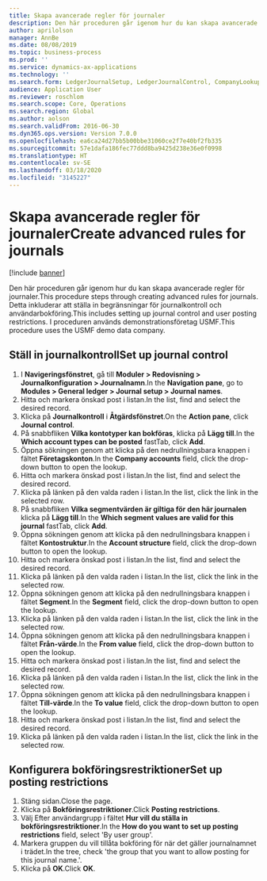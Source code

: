 ```yaml
---
title: Skapa avancerade regler för journaler
description: Den här proceduren går igenom hur du kan skapa avancerade regler för journaler.
author: aprilolson
manager: AnnBe
ms.date: 08/08/2019
ms.topic: business-process
ms.prod: ''
ms.service: dynamics-ax-applications
ms.technology: ''
ms.search.form: LedgerJournalSetup, LedgerJournalControl, CompanyLookup, LedgerJournalPostControl
audience: Application User
ms.reviewer: roschlom
ms.search.scope: Core, Operations
ms.search.region: Global
ms.author: aolson
ms.search.validFrom: 2016-06-30
ms.dyn365.ops.version: Version 7.0.0
ms.openlocfilehash: ea6ca24d27bb5b00bbe31060ce2f7e40bf2fb335
ms.sourcegitcommit: 57e1dafa186fec77ddd8ba9425d238e36e0f0998
ms.translationtype: HT
ms.contentlocale: sv-SE
ms.lasthandoff: 03/18/2020
ms.locfileid: "3145227"
---
```

# <a name="create-advanced-rules-for-journals"></a><span data-ttu-id="41b4c-103">Skapa avancerade regler för journaler</span><span class="sxs-lookup"><span data-stu-id="41b4c-103">Create advanced rules for journals</span></span>

[!include [banner](../../includes/banner.md)]

<span data-ttu-id="41b4c-104">Den här proceduren går igenom hur du kan skapa avancerade regler för journaler.</span><span class="sxs-lookup"><span data-stu-id="41b4c-104">This procedure steps through creating advanced rules for journals.</span></span> <span data-ttu-id="41b4c-105">Detta inkluderar att ställa in begränsningar för journalkontroll och användarbokföring.</span><span class="sxs-lookup"><span data-stu-id="41b4c-105">This includes setting up journal control and user posting restrictions.</span></span> <span data-ttu-id="41b4c-106">I proceduren används demonstrationsföretag USMF.</span><span class="sxs-lookup"><span data-stu-id="41b4c-106">This procedure uses the USMF demo data company.</span></span>


## <a name="set-up-journal-control"></a><span data-ttu-id="41b4c-107">Ställ in journalkontroll</span><span class="sxs-lookup"><span data-stu-id="41b4c-107">Set up journal control</span></span>
1. <span data-ttu-id="41b4c-108">I **Navigeringsfönstret**, gå till **Moduler > Redovisning > Journalkonfiguration > Journalnamn**.</span><span class="sxs-lookup"><span data-stu-id="41b4c-108">In the **Navigation pane**, go to **Modules > General ledger > Journal setup > Journal names**.</span></span>
2. <span data-ttu-id="41b4c-109">Hitta och markera önskad post i listan.</span><span class="sxs-lookup"><span data-stu-id="41b4c-109">In the list, find and select the desired record.</span></span>
3. <span data-ttu-id="41b4c-110">Klicka på **Journalkontroll** i **Åtgärdsfönstret**.</span><span class="sxs-lookup"><span data-stu-id="41b4c-110">On the **Action pane**, click **Journal control**.</span></span>
4. <span data-ttu-id="41b4c-111">På snabbfliken **Vilka kontotyper kan bokföras**, klicka på **Lägg till**.</span><span class="sxs-lookup"><span data-stu-id="41b4c-111">In the **Which account types can be posted** fastTab, click **Add**.</span></span>
5. <span data-ttu-id="41b4c-112">Öppna sökningen genom att klicka på den nedrullningsbara knappen i fältet **Företagskonton**.</span><span class="sxs-lookup"><span data-stu-id="41b4c-112">In the **Company accounts** field, click the drop-down button to open the lookup.</span></span>
6. <span data-ttu-id="41b4c-113">Hitta och markera önskad post i listan.</span><span class="sxs-lookup"><span data-stu-id="41b4c-113">In the list, find and select the desired record.</span></span>
7. <span data-ttu-id="41b4c-114">Klicka på länken på den valda raden i listan.</span><span class="sxs-lookup"><span data-stu-id="41b4c-114">In the list, click the link in the selected row.</span></span>
8. <span data-ttu-id="41b4c-115">På snabbfliken **Vilka segmentvärden är giltiga för den här journalen** klicka på **Lägg till**.</span><span class="sxs-lookup"><span data-stu-id="41b4c-115">In the **Which segment values are valid for this journal** fastTab, click **Add**.</span></span>
9. <span data-ttu-id="41b4c-116">Öppna sökningen genom att klicka på den nedrullningsbara knappen i fältet **Kontostruktur**.</span><span class="sxs-lookup"><span data-stu-id="41b4c-116">In the **Account structure** field, click the drop-down button to open the lookup.</span></span>
10. <span data-ttu-id="41b4c-117">Hitta och markera önskad post i listan.</span><span class="sxs-lookup"><span data-stu-id="41b4c-117">In the list, find and select the desired record.</span></span>
11. <span data-ttu-id="41b4c-118">Klicka på länken på den valda raden i listan.</span><span class="sxs-lookup"><span data-stu-id="41b4c-118">In the list, click the link in the selected row.</span></span>
12. <span data-ttu-id="41b4c-119">Öppna sökningen genom att klicka på den nedrullningsbara knappen i fältet **Segment**.</span><span class="sxs-lookup"><span data-stu-id="41b4c-119">In the **Segment** field, click the drop-down button to open the lookup.</span></span>
13. <span data-ttu-id="41b4c-120">Klicka på länken på den valda raden i listan.</span><span class="sxs-lookup"><span data-stu-id="41b4c-120">In the list, click the link in the selected row.</span></span>
14. <span data-ttu-id="41b4c-121">Öppna sökningen genom att klicka på den nedrullningsbara knappen i fältet **Från-värde**.</span><span class="sxs-lookup"><span data-stu-id="41b4c-121">In the **From value** field, click the drop-down button to open the lookup.</span></span>
15. <span data-ttu-id="41b4c-122">Hitta och markera önskad post i listan.</span><span class="sxs-lookup"><span data-stu-id="41b4c-122">In the list, find and select the desired record.</span></span>
16. <span data-ttu-id="41b4c-123">Klicka på länken på den valda raden i listan.</span><span class="sxs-lookup"><span data-stu-id="41b4c-123">In the list, click the link in the selected row.</span></span>
17. <span data-ttu-id="41b4c-124">Öppna sökningen genom att klicka på den nedrullningsbara knappen i fältet **Till-värde**.</span><span class="sxs-lookup"><span data-stu-id="41b4c-124">In the **To value** field, click the drop-down button to open the lookup.</span></span>
18. <span data-ttu-id="41b4c-125">Hitta och markera önskad post i listan.</span><span class="sxs-lookup"><span data-stu-id="41b4c-125">In the list, find and select the desired record.</span></span>
19. <span data-ttu-id="41b4c-126">Klicka på länken på den valda raden i listan.</span><span class="sxs-lookup"><span data-stu-id="41b4c-126">In the list, click the link in the selected row.</span></span>

## <a name="set-up-posting-restrictions"></a><span data-ttu-id="41b4c-127">Konfigurera bokföringsrestriktioner</span><span class="sxs-lookup"><span data-stu-id="41b4c-127">Set up posting restrictions</span></span>
1. <span data-ttu-id="41b4c-128">Stäng sidan.</span><span class="sxs-lookup"><span data-stu-id="41b4c-128">Close the page.</span></span>
2. <span data-ttu-id="41b4c-129">Klicka på **Bokföringsrestriktioner**.</span><span class="sxs-lookup"><span data-stu-id="41b4c-129">Click **Posting restrictions**.</span></span>
3. <span data-ttu-id="41b4c-130">Välj Efter användargrupp i fältet **Hur vill du ställa in bokföringsrestriktioner**.</span><span class="sxs-lookup"><span data-stu-id="41b4c-130">In the **How do you want to set up posting restrictions** field, select 'By user group'.</span></span>
4. <span data-ttu-id="41b4c-131">Markera gruppen du vill tillåta bokföring för när det gäller journalnamnet i trädet.</span><span class="sxs-lookup"><span data-stu-id="41b4c-131">In the tree, check 'the group that you want to allow posting for this journal name.'.</span></span>
5. <span data-ttu-id="41b4c-132">Klicka på **OK**.</span><span class="sxs-lookup"><span data-stu-id="41b4c-132">Click **OK**.</span></span>

